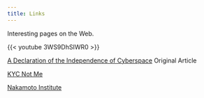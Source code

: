 ```yaml
---
title: Links
---
```


Interesting pages on the Web.

{{< youtube 3WS9DhSIWR0 >}}

[A Declaration of the Independence of Cyberspace](https://www.eff.org/cyberspace-independence) Original Article

[KYC Not Me](https://kycnot.me)

[Nakamoto Institute](https://nakamotoinstitute.org/library)
